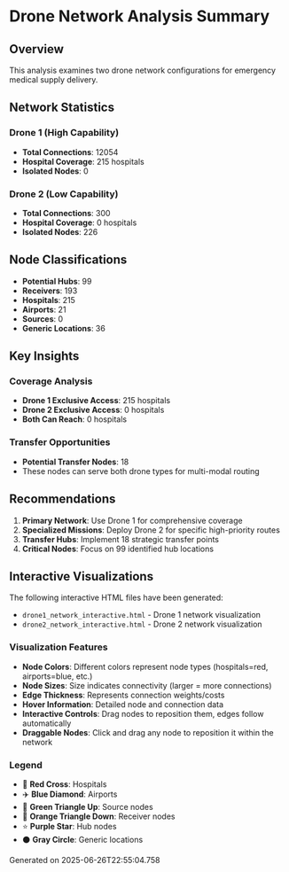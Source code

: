 # Drone Network Analysis Summary

## Overview
This analysis examines two drone network configurations for emergency medical supply delivery.

## Network Statistics

### Drone 1 (High Capability)
- **Total Connections**: 12054
- **Hospital Coverage**: 215 hospitals
- **Isolated Nodes**: 0

### Drone 2 (Low Capability)  
- **Total Connections**: 300
- **Hospital Coverage**: 0 hospitals
- **Isolated Nodes**: 226

## Node Classifications
- **Potential Hubs**: 99
- **Receivers**: 193
- **Hospitals**: 215
- **Airports**: 21
- **Sources**: 0
- **Generic Locations**: 36

## Key Insights

### Coverage Analysis
- **Drone 1 Exclusive Access**: 215 hospitals
- **Drone 2 Exclusive Access**: 0 hospitals  
- **Both Can Reach**: 0 hospitals

### Transfer Opportunities
- **Potential Transfer Nodes**: 18
- These nodes can serve both drone types for multi-modal routing

## Recommendations

1. **Primary Network**: Use Drone 1 for comprehensive coverage
2. **Specialized Missions**: Deploy Drone 2 for specific high-priority routes
3. **Transfer Hubs**: Implement 18 strategic transfer points
4. **Critical Nodes**: Focus on 99 identified hub locations

## Interactive Visualizations

The following interactive HTML files have been generated:
- `drone1_network_interactive.html` - Drone 1 network visualization
- `drone2_network_interactive.html` - Drone 2 network visualization

### Visualization Features
- **Node Colors**: Different colors represent node types (hospitals=red, airports=blue, etc.)
- **Node Sizes**: Size indicates connectivity (larger = more connections)
- **Edge Thickness**: Represents connection weights/costs
- **Hover Information**: Detailed node and connection data
- **Interactive Controls**: Drag nodes to reposition them, edges follow automatically
- **Draggable Nodes**: Click and drag any node to reposition it within the network

### Legend
- 🏥 **Red Cross**: Hospitals
- ✈️ **Blue Diamond**: Airports  
- 🔺 **Green Triangle Up**: Source nodes
- 🔻 **Orange Triangle Down**: Receiver nodes
- ⭐ **Purple Star**: Hub nodes
- ⚫ **Gray Circle**: Generic locations

Generated on 2025-06-26T22:55:04.758
